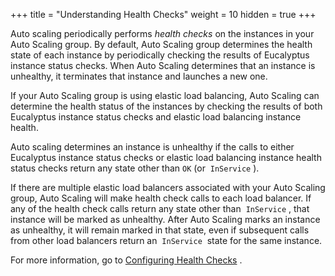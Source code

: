 +++
title = "Understanding Health Checks"
weight = 10
hidden = true
+++

Auto scaling periodically performs *health checks* on the instances in your Auto Scaling group. By default, Auto Scaling group determines the health state of each instance by periodically checking the results of Eucalyptus instance status checks. When Auto Scaling determines that an instance is unhealthy, it terminates that instance and launches a new one. 

If your Auto Scaling group is using elastic load balancing, Auto Scaling can determine the health status of the instances by checking the results of both Eucalyptus instance status checks and elastic load balancing instance health. 

Auto scaling determines an instance is unhealthy if the calls to either Eucalyptus instance status checks or elastic load balancing instance health status checks return any state other than `OK` (or  `InService` ). 

If there are multiple elastic load balancers associated with your Auto Scaling group, Auto Scaling will make health check calls to each load balancer. If any of the health check calls return any state other than  `InService` , that instance will be marked as unhealthy. After Auto Scaling marks an instance as unhealthy, it will remain marked in that state, even if subsequent calls from other load balancers return an  `InService`  state for the same instance. 

For more information, go to [Configuring Health Checks](autoscaling_examples_health_checks.dita) . 


